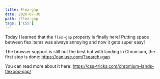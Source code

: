 ```yaml
---
title: Flex-gap
date: 2020-07-30
path: /flex-gap
tags: ['CSS']
---
```


Today I learned that the `flex-gap` property is finally here! Putting space between flex items was always annoying and now it gets super easy!

The browser support is still not the best but with landing in Chromium, the first step is done: https://caniuse.com/?search=gap

You can read more about it here: https://css-tricks.com/chromium-lands-flexbox-gap/
